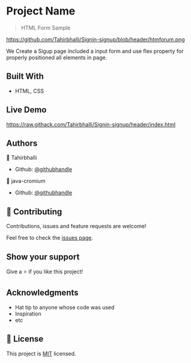 # Project Name

> HTML Form Sample

https://github.com/Tahirbhalli/Signin-signup/blob/header/htmforum.png

We Create a Sigup page included a input form and use flex property for properly positioned all elements in page.


## Built With

- HTML, CSS

## Live Demo

https://raw.githack.com/Tahirbhalli/Signin-signup/header/index.html



## Authors

👤 Tahirbhalli

- Github: [@githubhandle](https://github.com/Tahirbhalli)

👤 java-cromium

- Github: [@githubhandle](https://github.com/java-cromium)


## 🤝 Contributing

Contributions, issues and feature requests are welcome!

Feel free to check the [issues page](issues/).

## Show your support

Give a ⭐️ if you like this project!

## Acknowledgments

- Hat tip to anyone whose code was used
- Inspiration
- etc

## 📝 License

This project is [MIT](lic.url) licensed.
